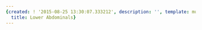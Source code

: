 ```yaml
---
{created: ! '2015-08-25 13:30:07.333212', description: '', template: muscle.html,
  title: Lower Abdominals}
---
```

